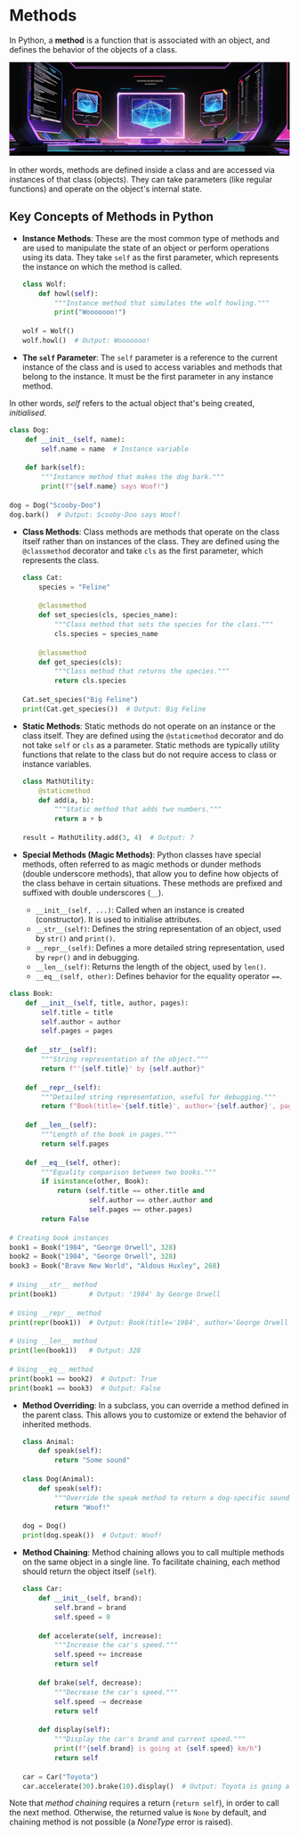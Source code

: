 # Methods

In Python, a **method** is a function that is associated with an object, and defines the behavior of the objects of a class.

![Methods](../static/images/methods.png)

In other words, methods are defined inside a class and are accessed via instances of that class (objects).
They can take parameters (like regular functions) and operate on the object's internal state.

## Key Concepts of Methods in Python

- **Instance Methods**:
  These are the most common type of methods and are used to manipulate the state of an object or perform operations using its data. They take `self` as the first parameter, which represents the instance on which the method is called.

  ```python
  class Wolf:
      def howl(self):
          """Instance method that simulates the wolf howling."""
          print("Wooooooo!")

  wolf = Wolf()
  wolf.howl()  # Output: Wooooooo!
  ```

- **The `self` Parameter**:
  The `self` parameter is a reference to the current instance of the class and is used to access variables and methods that belong to the instance. It must be the first parameter in any instance method.

In other words, *self* refers to the actual object that's being created, *initialised*.

  ```python
  class Dog:
      def __init__(self, name):
          self.name = name  # Instance variable

      def bark(self):
          """Instance method that makes the dog bark."""
          print(f"{self.name} says Woof!")

  dog = Dog("Scooby-Doo")
  dog.bark()  # Output: Scooby-Doo says Woof!
  ```

- **Class Methods**:
  Class methods are methods that operate on the class itself rather than on instances of the class. They are defined using the `@classmethod` decorator and take `cls` as the first parameter, which represents the class.

  ```python
  class Cat:
      species = "Feline"

      @classmethod
      def set_species(cls, species_name):
          """Class method that sets the species for the class."""
          cls.species = species_name

      @classmethod
      def get_species(cls):
          """Class method that returns the species."""
          return cls.species

  Cat.set_species("Big Feline")
  print(Cat.get_species())  # Output: Big Feline
  ```

- **Static Methods**:
  Static methods do not operate on an instance or the class itself. They are defined using the `@staticmethod` decorator and do not take `self` or `cls` as a parameter. Static methods are typically utility functions that relate to the class but do not require access to class or instance variables.

  ```python
  class MathUtility:
      @staticmethod
      def add(a, b):
          """Static method that adds two numbers."""
          return a + b

  result = MathUtility.add(3, 4)  # Output: 7
  ```

- **Special Methods (Magic Methods)**:
  Python classes have special methods, often referred to as magic methods or dunder methods (double underscore methods), that allow you to define how objects of the class behave in certain situations. These methods are prefixed and suffixed with double underscores (`__`).

  - `__init__(self, ...)`: Called when an instance is created (constructor). It is used to initialise attributes.
  - `__str__(self)`: Defines the string representation of an object, used by `str()` and `print()`.
  - `__repr__(self)`: Defines a more detailed string representation, used by `repr()` and in debugging.
  - `__len__(self)`: Returns the length of the object, used by `len()`.
  - `__eq__(self, other)`: Defines behavior for the equality operator `==`.

```python
class Book:
    def __init__(self, title, author, pages):
        self.title = title
        self.author = author
        self.pages = pages

    def __str__(self):
        """String representation of the object."""
        return f"'{self.title}' by {self.author}"

    def __repr__(self):
        """Detailed string representation, useful for debugging."""
        return f"Book(title='{self.title}', author='{self.author}', pages={self.pages})"

    def __len__(self):
        """Length of the book in pages."""
        return self.pages

    def __eq__(self, other):
        """Equality comparison between two books."""
        if isinstance(other, Book):
            return (self.title == other.title and
                    self.author == other.author and
                    self.pages == other.pages)
        return False

# Creating book instances
book1 = Book("1984", "George Orwell", 328)
book2 = Book("1984", "George Orwell", 328)
book3 = Book("Brave New World", "Aldous Huxley", 268)

# Using __str__ method
print(book1)        # Output: '1984' by George Orwell

# Using __repr__ method
print(repr(book1))  # Output: Book(title='1984', author='George Orwell', pages=328)

# Using __len__ method
print(len(book1))   # Output: 328

# Using __eq__ method
print(book1 == book2)  # Output: True
print(book1 == book3)  # Output: False
```

- **Method Overriding**:
  In a subclass, you can override a method defined in the parent class. This allows you to customize or extend the behavior of inherited methods.

  ```python
  class Animal:
      def speak(self):
          return "Some sound"

  class Dog(Animal):
      def speak(self):
          """Override the speak method to return a dog-specific sound."""
          return "Woof!"

  dog = Dog()
  print(dog.speak())  # Output: Woof!
  ```

- **Method Chaining**:
  Method chaining allows you to call multiple methods on the same object in a single line. To facilitate chaining, each method should return the object itself (`self`).

  ```python
  class Car:
      def __init__(self, brand):
          self.brand = brand
          self.speed = 0

      def accelerate(self, increase):
          """Increase the car's speed."""
          self.speed += increase
          return self

      def brake(self, decrease):
          """Decrease the car's speed."""
          self.speed -= decrease
          return self

      def display(self):
          """Display the car's brand and current speed."""
          print(f"{self.brand} is going at {self.speed} km/h")
          return self

  car = Car("Toyota")
  car.accelerate(30).brake(10).display()  # Output: Toyota is going at 20 km/h
  ```

Note that *method chaining* requires a return (`return self`), in order to call the next method.
Otherwise, the returned value is `None` by default, and chaining method is not possible (a *NoneType* error is raised).

